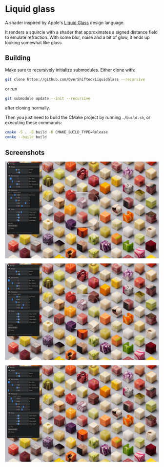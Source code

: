 # Liquid glass
A shader inspired by Apple's [Liquid Glass](https://en.wikipedia.org/wiki/Liquid_Glass) design language. 

It renders a squircle with a shader that approximates a signed distance field to
emulate refraction. With some blur, noise and a bit of glow, it ends up looking
somewhat like glass.

## Building
Make sure to recursively initialize submodules. Either clone with:
```sh
git clone https://github.com/OverShifted/LiquidGlass --recursive
```
or run
```sh
git submodule update --init --recursive
```
after cloning normally.

Then you just need to build the CMake project by running `./build.sh`, or executing these commands:
```sh
cmake -S . -B build -D CMAKE_BUILD_TYPE=Release
cmake --build build
```

## Screenshots
![Full effect](https://raw.githubusercontent.com/OverShifted/LiquidGlass/refs/heads/master/assets/showcase/full.png)

![Just refraction](https://raw.githubusercontent.com/OverShifted/LiquidGlass/refs/heads/master/assets/showcase/just-refraction.png)

![Just refraction, but inverted](https://raw.githubusercontent.com/OverShifted/LiquidGlass/refs/heads/master/assets/showcase/just-refraction-inverted.png)
